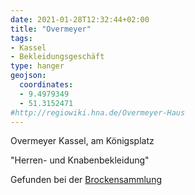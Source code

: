 ```yaml
---
date: 2021-01-28T12:32:44+02:00
title: "Overmeyer"
tags:
- Kassel
- Bekleidungsgeschäft
type: hanger
geojson:
  coordinates:
  - 9.4979349
  - 51.3152471
#http://regiowiki.hna.de/Overmeyer-Haus
---
```

Overmeyer Kassel, am Königsplatz

"Herren- und Knabenbekleidung"

<div class="source">Gefunden bei der <a href="https://www.neue-arbeit-brockensammlung.de/geschaefte/gebrauchtmoebelkaufhaus/">Brockensammlung</a></div>
